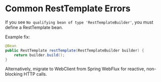 # Common RestTemplate Errors

If you see `No qualifying bean of type 'RestTemplateBuilder'`, you must define a RestTemplate bean.

Example fix:
```java
@Bean
public RestTemplate restTemplate(RestTemplateBuilder builder) {
    return builder.build();
}
```

Alternatively, migrate to WebClient from Spring WebFlux for reactive, non-blocking HTTP calls.
